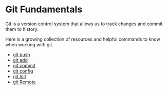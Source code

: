 # Git Fundamentals

Git is a version control system that allows us to track changes and commit them to history.

Here is a growing collection of resources and helpful commands to know when working with git.







- [git push](./commands/Push.md)
- [git add](./commands/Add.md)
- [git commit](./commands/Commit.md)
- [git config](./commands/Config.md)
- [git Init](./commands/Init.md)
- [git Remote](./commands/Remote.md)